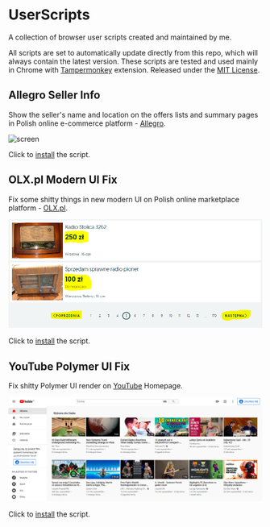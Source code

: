 # UserScripts
A collection of browser user scripts created and maintained by me.

All scripts are set to automatically update directly from this repo, which will always contain the latest version. These scripts are tested and used mainly in Chrome with [Tampermonkey](https://tampermonkey.net) extension. Released under the [MIT License](http://opensource.org/licenses/MIT).


## Allegro Seller Info

Show the seller's name and location on the offers lists and summary pages in Polish online e-commerce platform - [Allegro](http://allegro.pl).

![screen](https://github.com/malcom/UserScripts/raw/master/allegro-seller-info.png)

Click to [install](https://github.com/malcom/UserScripts/raw/master/allegro-seller-info.user.js) the script.


## OLX.pl Modern UI Fix

Fix some shitty things in new modern UI on Polish online marketplace platform - [OLX.pl](http://www.olx.pl).

![screen](https://github.com/malcom/UserScripts/raw/master/olx-pl-modern-ui-fix.png)

Click to [install](https://github.com/malcom/UserScripts/raw/master/olx-pl-modern-ui-fix.user.js) the script.


## YouTube Polymer UI Fix

Fix shitty Polymer UI render on [YouTube](http://www.youtube.com) Homepage.

![screen](https://github.com/malcom/UserScripts/raw/master/youtube-polymer-ui-fix.png)

Click to [install](https://github.com/malcom/UserScripts/raw/master/youtube-polymer-ui-fix.user.js) the script.
